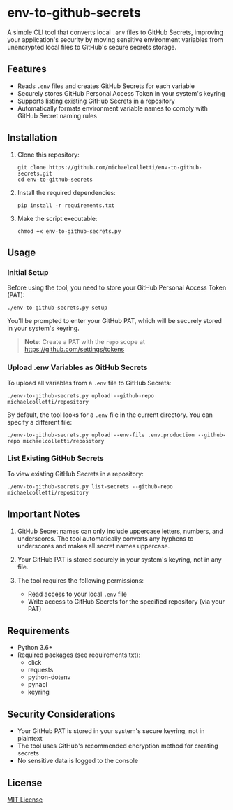 # env-to-github-secrets

A simple CLI tool that converts local `.env` files to GitHub Secrets, improving your application's security by moving sensitive environment variables from unencrypted local files to GitHub's secure secrets storage.

## Features

- Reads `.env` files and creates GitHub Secrets for each variable
- Securely stores GitHub Personal Access Token in your system's keyring
- Supports listing existing GitHub Secrets in a repository
- Automatically formats environment variable names to comply with GitHub Secret naming rules

## Installation

1. Clone this repository:
   ```
   git clone https://github.com/michaelcolletti/env-to-github-secrets.git
   cd env-to-github-secrets
   ```

2. Install the required dependencies:
   ```
   pip install -r requirements.txt
   ```

3. Make the script executable:
   ```
   chmod +x env-to-github-secrets.py
   ```

## Usage

### Initial Setup

Before using the tool, you need to store your GitHub Personal Access Token (PAT):

```
./env-to-github-secrets.py setup
```

You'll be prompted to enter your GitHub PAT, which will be securely stored in your system's keyring.

> **Note**: Create a PAT with the `repo` scope at https://github.com/settings/tokens

### Upload .env Variables as GitHub Secrets

To upload all variables from a `.env` file to GitHub Secrets:

```
./env-to-github-secrets.py upload --github-repo michaelcolletti/repository
```

By default, the tool looks for a `.env` file in the current directory. You can specify a different file:

```
./env-to-github-secrets.py upload --env-file .env.production --github-repo michaelcolletti/repository
```

### List Existing GitHub Secrets

To view existing GitHub Secrets in a repository:

```
./env-to-github-secrets.py list-secrets --github-repo michaelcolletti/repository
```

## Important Notes

1. GitHub Secret names can only include uppercase letters, numbers, and underscores. The tool automatically converts any hyphens to underscores and makes all secret names uppercase.

2. Your GitHub PAT is stored securely in your system's keyring, not in any file.

3. The tool requires the following permissions:
   - Read access to your local `.env` file
   - Write access to GitHub Secrets for the specified repository (via your PAT)

## Requirements

- Python 3.6+
- Required packages (see requirements.txt):
  - click
  - requests
  - python-dotenv
  - pynacl
  - keyring

## Security Considerations

- Your GitHub PAT is stored in your system's secure keyring, not in plaintext
- The tool uses GitHub's recommended encryption method for creating secrets
- No sensitive data is logged to the console

## License

[MIT License](LICENSE)